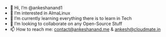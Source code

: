 - 👋 Hi, I’m @ankeshanand1
- 👀 I’m interested in AlmaLinux
- 🌱 I’m currently learning everything there is to learn in Tech
- 💞️ I’m looking to collaborate on any Open-Source Stuff
- 📫 How to reach me: contact@ankeshanand.me & ankesh@cloudmate.in

<!---
ankeshanand1/ankeshanand1 is a ✨ special ✨ repository because its `README.md` (this file) appears on your GitHub profile.
You can click the Preview link to take a look at your changes.
--->
